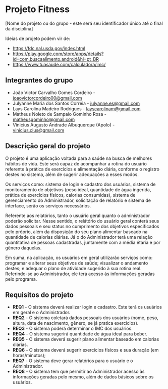 # Projeto Fitness 
[Nome do projeto ou do grupo - este será seu identificador único até o final da disciplina]

Ideias de projeto podem vir de: 
 * https://fdc.nal.usda.gov/index.html
 * https://play.google.com/store/apps/details?id=com.buscaalimento.android&hl=pt_BR
 * https://www.tuasaude.com/calculadora/imc/

## Integrantes do grupo 
 * João Victor Carvalho Gomes Cordeiro - joaovictorcordeiro00@gmail.com
 * Julyanne Maria dos Santos Correia - julyanne.es@gmail.com
 * Lays Carolina Madeiro Rodrigues - layscarolinam@gmail.com
 * Matheus Noleto de Sampaio Gominho Rosa - matheusgominho@gmail.com
 * Vinicius Augusto Andrade Albuquerque (Apolo) - vinicius.cius@gmail.com

## Descrição geral do projeto 
  O projeto é uma aplicação voltada para a saúde na busca de melhores hábitos de vida. Este será capaz de acompanhar a rotina do usuário referente à prática de exercícios e alimentação diária, conforme o registro destes no sistema, além de sugerir adequações a esses modos.
 
 Os serviços como: sistema de login e cadastro dos usuários, sistema de monitoramento de objetivos (peso ideal, quantidade de água ingerida, prática de exercícios físicos, calorias consumidas), sistema de gerenciamento do Administrador, solicitação de relatório e sistema de interface, serão os serviços necessários.
 
 Referente aos relatórios, tanto o usuário geral quanto o administrador poderão solicitar. Nesse sentido, o relátório do usuário geral conterá seus dados pessoais e seu status no cumprimento dos objetivos especificados pelo próprio, além da disposição do seu plano alimentar  baseado na quantidade de calorias diárias. Já o do Administrador terá uma relação quantitativa de pessoas cadastradas, juntamente com a média étaria e por gênero daquelas. 
 
 Em suma, na aplicação, os usuários em geral utilizarão serviços como: programar e alterar seus objetivos de saúde; visualizar o andamento destes; e adequar o plano de atividade sugerido à sua rotina real. Referindo-se ao Administrador, ele terá acesso às informações geradas pelo programa.

## Requisitos do projeto
 * **REQ1** - O sistema deverá realizar login e cadastro. Este terá os usuários em geral e o Administrador.
 * **REQ2** - O sistema coletará dados pessoais dos usuários (nome, peso, altura, data de nascimento, gênero, se já pratica exercícios).
 * **REQ3** - O sistema poderá determinar o IMC dos usuários.
 * **REQ4** - O sistema sugerirá quantidade de água ideal para beber.
 * **REQ5** - O sistema deverá sugerir plano alimentar baseado em calorias diárias.
 * **REQ6** - O sistema deverá sugerir exercícios físicos e sua duração (em horas/minutos);
 * **REQ7** - O sistema deve gerar relatórios para o usuário e o Administrador.
 * **REQ8** - O sistema tem que permitir ao Administrador acesso às informações geradas pelo mesmo, além de dados básicos sobre os usuários.
